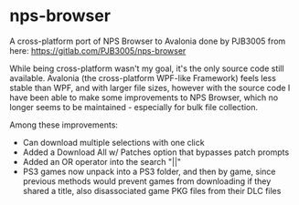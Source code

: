# nps-browser
A cross-platform port of NPS Browser to Avalonia done by PJB3005 from here:
https://gitlab.com/PJB3005/nps-browser

While being cross-platform wasn't my goal, it's the only source code still available. 
Avalonia (the cross-platform WPF-like Framework) feels less stable than WPF, and with larger file sizes,
however with the source code I have been able to make some improvements to NPS Browser, which no longer
seems to be maintained - especially for bulk file collection.

Among these improvements:
- Can download multiple selections with one click
- Added a Download All w/ Patches option that bypasses patch prompts
- Added an OR operator into the search "||"
- PS3 games now unpack into a PS3 folder, and then by game, since previous methods would prevent games from downloading if they shared a title, also disassociated game PKG files from their DLC files
